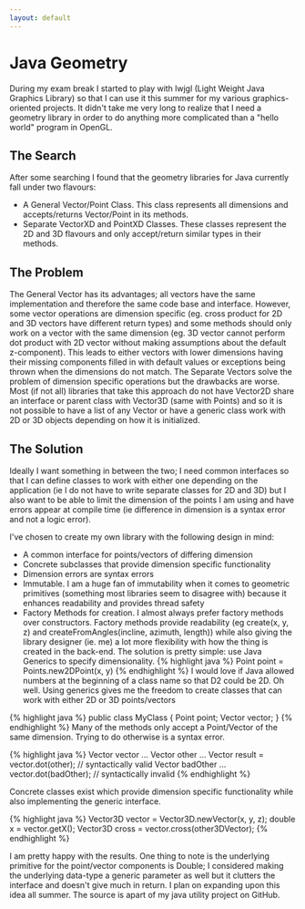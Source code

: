 ```yaml
---
layout: default
---
```

Java Geometry
============
During my exam break I started to play with lwjgl (Light Weight Java Graphics Library) so that I can use it this summer for my various graphics-oriented projects. It didn't take me very long to realize that I need a geometry library in order to do anything more complicated than a "hello world" program in OpenGL.

The Search
----------
After some searching I found that the geometry libraries for Java currently fall under two flavours:

* A General Vector/Point Class. This class represents all dimensions and accepts/returns Vector/Point in its methods.
* Separate VectorXD and PointXD Classes. These classes represent the 2D and 3D flavours and only accept/return similar types in their methods.

The Problem
-----------
The General Vector has its advantages; all vectors have the same implementation and therefore the same code base and interface. However, some vector operations are dimension specific (eg. cross product for 2D and 3D vectors have different return types) and some methods should only work on a vector with the same dimension (eg. 3D vector cannot perform dot product with 2D vector without making assumptions about the default z-component). This leads to either vectors with lower dimensions having their missing components filled in with default values or exceptions being thrown when the dimensions do not match.
The Separate Vectors solve the problem of dimension specific operations but the drawbacks are worse. Most (if not all) libraries that take this approach do not have Vector2D share an interface or parent class with Vector3D (same with Points) and so it is not possible to have a list of any Vector or have a generic class work with 2D or 3D objects depending on how it is initialized.

The Solution
------------
Ideally I want something in between the two; I need common interfaces so that I can define classes to work with either one depending on the application (ie I do not have to write separate classes for 2D and 3D) but I also want to be able to limit the dimension of the points I am using and have errors appear at compile time (ie difference in dimension is a syntax error and not a logic error).

I've chosen to create my own library with the following design in mind:

* A common interface for points/vectors of differing dimension
* Concrete subclasses that provide dimension specific functionality
* Dimension errors are syntax errors
* Immutable. I am a huge fan of immutability when it comes to geometric primitives (something most libraries seem to disagree with) because it enhances readability and provides thread safety
* Factory Methods for creation. I almost always prefer factory methods over constructors. Factory methods provide readability (eg create(x, y, z) and createFromAngles(incline, azimuth, length)) while also giving the library designer (ie. me) a lot more flexibility with how the thing is created in the back-end.
The solution is pretty simple: use Java Generics to specify dimensionality.
{% highlight java %}
Point<D2> point = Points.new2DPoint(x, y)
{% endhighlight %}
I would love if Java allowed numbers at the beginning of a class name so that D2 could be 2D. Oh well. Using generics gives me the freedom to create classes that can work with either 2D or 3D points/vectors

{% highlight java %}
public class MyClass<D extends Dimension> {
    Point<D> point;
    Vector<D> vector;
}
{% endhighlight %}
Many of the methods only accept a Point/Vector of the same dimension. Trying to do otherwise is a syntax error.

{% highlight java %}
Vector<D2> vector ...
Vector<D2> other ...
Vector<D2> result = vector.dot(other); // syntactically valid
Vector<D3> badOther ...
vector.dot(badOther); // syntactically invalid
{% endhighlight %}

Concrete classes exist which provide dimension specific functionality while also implementing the generic interface.

{% highlight java %}
Vector3D vector = Vector3D.newVector(x, y, z);
double x = vector.getX();
Vector3D cross = vector.cross(other3DVector);
{% endhighlight %}

I am pretty happy with the results. One thing to note is the underlying primitive for the point/vector components is Double; I considered making the underlying data-type a generic parameter as well but it clutters the interface and doesn't give much in return. I plan on expanding upon this idea all summer. The source is apart of my java utility project on GitHub.
